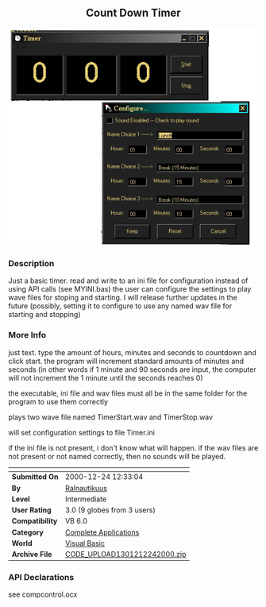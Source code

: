 ﻿<div align="center">

## Count Down Timer

<img src="PIC20001224143163533.jpg">
</div>

### Description

Just a basic timer. read and write to an ini file for configuration instead of using API calls (see MYINI.bas) the user can configure the settings to play wave files for stoping and starting. I will release further updates in the future (possibly, setting it to configure to use any named wav file for starting and stopping)
 
### More Info
 
just text. type the amount of hours, minutes and seconds to countdown and click start.  the program will increment standard amounts of minutes and seconds (in other words if 1 minute and 90 seconds are input, the computer will not increment the 1 minute until the seconds reaches 0)

the executable, ini file and wav files must all be in the same folder for the program to use them correctly

plays two wave file named TimerStart.wav and TimerStop.wav

will set configuration settings to file Timer.ini

if the ini file is not present, i don't know what will happen. if the wav files are not present or not named correctly, then no sounds will be played.


<span>             |<span>
---                |---
**Submitted On**   |2000-12-24 12:33:04
**By**             |[Ralnautikuus](https://github.com/Planet-Source-Code/PSCIndex/blob/master/ByAuthor/ralnautikuus.md)
**Level**          |Intermediate
**User Rating**    |3.0 (9 globes from 3 users)
**Compatibility**  |VB 6\.0
**Category**       |[Complete Applications](https://github.com/Planet-Source-Code/PSCIndex/blob/master/ByCategory/complete-applications__1-27.md)
**World**          |[Visual Basic](https://github.com/Planet-Source-Code/PSCIndex/blob/master/ByWorld/visual-basic.md)
**Archive File**   |[CODE\_UPLOAD1301212242000\.zip](https://github.com/Planet-Source-Code/ralnautikuus-count-down-timer__1-13838/archive/master.zip)

### API Declarations

see compcontrol.ocx





